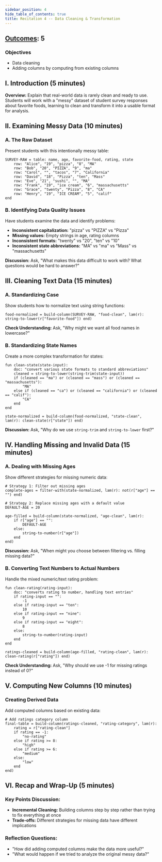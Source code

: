 ```yaml
---
sidebar_position: 4
hide_table_of_contents: true
title: Recitation 4 -- Data Cleaning & Transformation
---
```



## [Outcomes](/outcomes/): 5

### **Objectives**
- Data cleaning
- Adding columns by computing from existing columns

## I. Introduction (5 minutes)
**Overview:** Explain that real-world data is rarely clean and ready to use. Students will work with a "messy" dataset of student survey responses about favorite foods, learning to clean and transform it into a usable format for analysis.

## II. Examining Messy Data (10 minutes)

### A. The Raw Dataset
Present students with this intentionally messy table:

```pyret
SURVEY-RAW = table: name, age, favorite-food, rating, state
    row: "Alice", "19", "pizza", "8", "MA"
    row: "Bob", "20", "PIZZA", "9", "ma"
    row: "Carol", "", "tacos", "7", "California"
    row: "David", "18", "Pizza", "ten", "Mass"
    row: "Eve", "21", "sushi", "", "MA"
    row: "Frank", "19", "ice cream", "6", "massachusetts"
    row: "Grace", "twenty", "Pizza", "8", "CA"
    row: "Henry", "19", "ICE CREAM", "5", "calif"
end
```

### B. Identifying Data Quality Issues
Have students examine the data and identify problems:
- **Inconsistent capitalization:** "pizza" vs "PIZZA" vs "Pizza"
- **Missing values:** Empty strings in age, rating columns
- **Inconsistent formats:** "twenty" vs "20", "ten" vs "10"
- **Inconsistent state abbreviations:** "MA" vs "ma" vs "Mass" vs "massachusetts"

**Discussion:** Ask, "What makes this data difficult to work with? What questions would be hard to answer?"

## III. Cleaning Text Data (15 minutes)

### A. Standardizing Case
Show students how to normalize text using string functions:

```pyret
food-normalized = build-column(SURVEY-RAW, "food-clean", lam(r): string-to-lower(r["favorite-food"]) end)
```

**Check Understanding:** Ask, "Why might we want all food names in lowercase?"

### B. Standardizing State Names
Create a more complex transformation for states:

```pyret
fun clean-state(state-input):
    doc: "convert various state formats to standard abbreviations"
    cleaned = string-to-lower(string-trim(state-input))
    if (cleaned == "ma") or (cleaned == "mass") or (cleaned == "massachusetts"):
        "MA"
    else if (cleaned == "ca") or (cleaned == "california") or (cleaned == "calif"):
        "CA"
    end
end

state-normalized = build-column(food-normalized, "state-clean", lam(r): clean-state(r["state"]) end)
```

**Discussion:**
Ask, "Why do we use `string-trim` and `string-to-lower` first?"

## IV. Handling Missing and Invalid Data (15 minutes)

### A. Dealing with Missing Ages
Show different strategies for missing numeric data:

```pyret
# Strategy 1: Filter out missing ages
complete-ages = filter-with(state-normalized, lam(r): not(r["age"] == "") end)

# Strategy 2: Replace missing ages with a default value
DEFAULT-AGE = 20

age-filled = build-column(state-normalized, "age-clean", lam(r):
    if r["age"] == "":
        DEFAULT-AGE
    else:
        string-to-number(r["age"])
    end
end)
```

**Discussion:** Ask, "When might you choose between filtering vs. filling missing data?"

### B. Converting Text Numbers to Actual Numbers
Handle the mixed numeric/text rating problem:

```pyret
fun clean-rating(rating-input):
    doc: "converts rating to number, handling text entries"
    if rating-input == "":
        -1
    else if rating-input == "ten":
        10
    else if rating-input == "nine":
        9
    else if rating-input == "eight":
        8
    else:
        string-to-number(rating-input)
    end
end

ratings-cleaned = build-column(age-filled, "rating-clean", lam(r): clean-rating(r["rating"]) end)
```

**Check Understanding:** Ask, "Why should we use -1 for missing ratings instead of 0?"

## V. Computing New Columns (10 minutes)

### Creating Derived Data
Add computed columns based on existing data:

```pyret
# Add ratings category column
final-table = build-column(ratings-cleaned, "rating-category", lam(r):
    rating = r["rating-clean"]
    if rating == -1:
        "no-rating"
    else if rating >= 8:
        "high"
    else if rating >= 6:
        "medium" 
    else:
        "low"
    end
end)
```
## VI. Recap and Wrap-Up (5 minutes)
### Key Points Discussion:
- **Incremental Cleaning:** Building columns step by step rather than trying to fix everything at once
- **Trade-offs:** Different strategies for missing data have different implications

### Reflection Questions:
- "How did adding computed columns make the data more useful?"
- "What would happen if we tried to analyze the original messy data?"